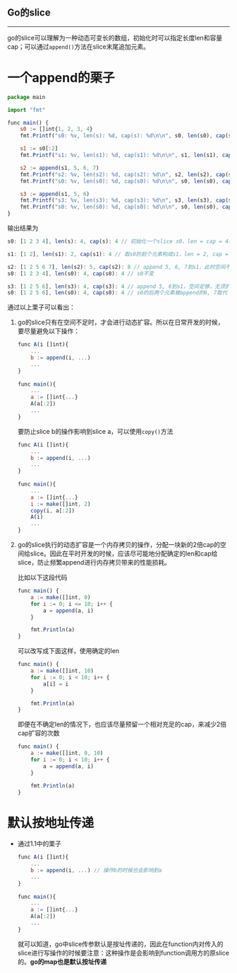 Go的slice
---

---

go的slice可以理解为一种动态可变长的数组，初始化时可以指定长度len和容量cap；可以通过`append()`方法在slice末尾追加元素。

# 一个append的栗子

```javascript
package main

import "fmt"

func main() {
	s0 := []int{1, 2, 3, 4}
	fmt.Printf("s0: %v, len(s): %d, cap(s): %d\n\n", s0, len(s0), cap(s0))

	s1 := s0[:2]
	fmt.Printf("s1: %v, len(s1): %d, cap(s1): %d\n\n", s1, len(s1), cap(s1))

	s2 := append(s1, 5, 6, 7)
	fmt.Printf("s2: %v, len(s2): %d, cap(s2): %d\n", s2, len(s2), cap(s2))
	fmt.Printf("s0: %v, len(s0): %d, cap(s0): %d\n\n", s0, len(s0), cap(s0))

	s3 := append(s1, 5, 6)
	fmt.Printf("s3: %v, len(s3): %d, cap(s3): %d\n", s3, len(s3), cap(s3))
	fmt.Printf("s0: %v, len(s0): %d, cap(s0): %d\n\n", s0, len(s0), cap(s0))
}
```

输出结果为

```javascript
s0: [1 2 3 4], len(s): 4, cap(s): 4 // 初始化一个slice s0，len = cap = 4(不指定cap的情况下，默认cap = len)

s1: [1 2], len(s1): 2, cap(s1): 4 // 取s0的前个元素构成s1，len = 2, cap = 4

s2: [1 2 5 6 7], len(s2): 5, cap(s2): 8 // append 5, 6, 7到s1，此时空间不足，按照两倍cap动态扩容，分配一块新的内存空间给s2
s0: [1 2 3 4], len(s0): 4, cap(s0): 4 // s0不变

s3: [1 2 5 6], len(s3): 4, cap(s3): 4 // append 5, 6到s1，空间足够，无须扩容
s0: [1 2 5 6], len(s0): 4, cap(s0): 4 // s0的后两个元素被append的6, 7取代
```

通过以上栗子可以看出：

1. go的slice只有在空间不足时，才会进行动态扩容。所以在日常开发的时候，要尽量避免以下操作：
	
	```javascript
	func A(i []int){
		...
		b := append(i, ...)
		...
	}
		
	func main(){
		...
		a := []int{...}
		A(a[:2])
		...
	}
	```
		
	要防止slice b的操作影响到slice a，可以使用`copy()`方法
		
	```javascript
	func A(i []int){
		...
		b := append(i, ...)
		...
	}
		
	func main(){
		...
		a := []int{...}
		i := make([]int, 2)
		copy(i, a[:2])
		A(i)
		...
	}
	```
		
2. go的slice执行的动态扩容是一个内存拷贝的操作，分配一块新的2倍cap的空间给slice。因此在平时开发的时候，应该尽可能地分配确定的len和cap给slice，防止频繁append进行内存拷贝带来的性能损耗。

	比如以下这段代码
	
	```javascript
	func main() {
		a := make([]int, 0)
		for i := 0; i <= 10; i++ {
			a = append(a, i)
		}
	
		fmt.Println(a)
	}
	```
	
	可以改写成下面这样，使用确定的len
	
	```javascript
	func main() {
		a := make([]int, 10)
		for i := 0; i < 10; i++ {
			a[i] = i
		}
	
		fmt.Println(a)
	}
	```
	
	即便在不确定len的情况下，也应该尽量预留一个相对充足的cap，来减少2倍cap扩容的次数

	```javascript
	func main() {
		a := make([]int, 0, 10)
		for i := 0; i < 10; i++ {
			a = append(a, i)
		}
	
		fmt.Println(a)
	}
	```
	
# 默认按地址传递

* 通过1.1中的栗子

	```javascript
	func A(i []int){
		...
		b := append(i, ...) // 操作b的时候也会影响到a
		...
	}
		
	func main(){
		...
		a := []int{...}
		A(a[:2])
		...
	}
	```

	就可以知道，go中slice传参默认是按址传递的，因此在function内对传入的slice进行写操作的时候要注意：这种操作是会影响到function调用方的原slice的。**go的map也是默认按址传递**